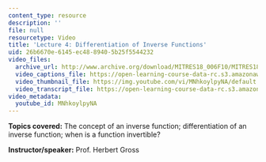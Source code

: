 ```yaml
---
content_type: resource
description: ''
file: null
resourcetype: Video
title: 'Lecture 4: Differentiation of Inverse Functions'
uid: 26b6670e-6145-ec48-8940-5b25f5544232
video_files:
  archive_url: http://www.archive.org/download/MITRES18_006F10/MITRES18_006F10_26_0204_300k.mp4
  video_captions_file: https://open-learning-course-data-rc.s3.amazonaws.com/res-18-006-calculus-revisited-single-variable-calculus-fall-2010/5411c5eb7577539e9e249a32029bf841_MNhkoylpyNA.vtt
  video_thumbnail_file: https://img.youtube.com/vi/MNhkoylpyNA/default.jpg
  video_transcript_file: https://open-learning-course-data-rc.s3.amazonaws.com/res-18-006-calculus-revisited-single-variable-calculus-fall-2010/0bf004fa4c4e572cf97a0e20ef4b748c_MNhkoylpyNA.pdf
video_metadata:
  youtube_id: MNhkoylpyNA
---
```


**Topics covered:** The concept of an inverse function; differentiation of an inverse function; when is a function invertible?

**Instructor/speaker:** Prof. Herbert Gross